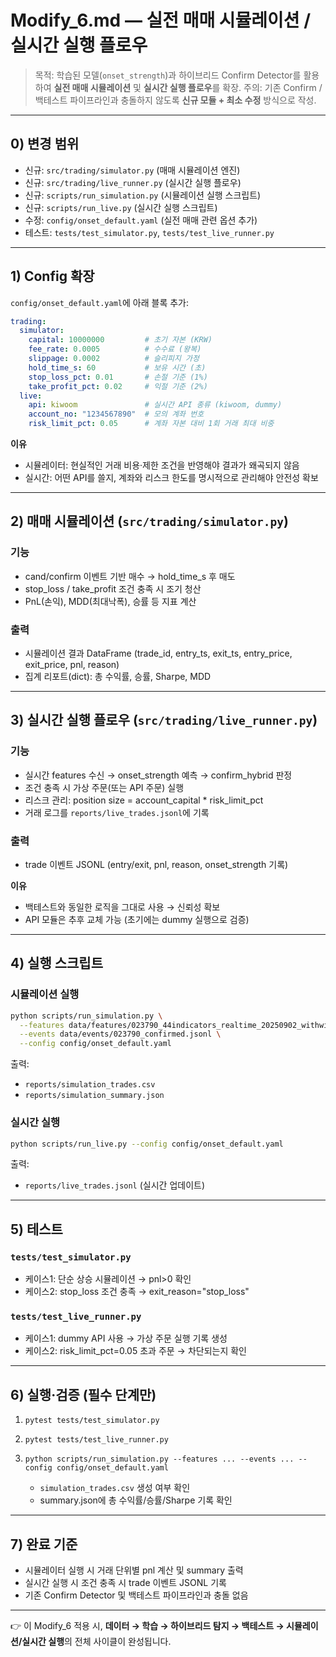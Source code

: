 # Modify\_6.md — 실전 매매 시뮬레이션 / 실시간 실행 플로우

> 목적: 학습된 모델(`onset_strength`)과 하이브리드 Confirm Detector를 활용하여 **실전 매매 시뮬레이션** 및 **실시간 실행 플로우**를 확장.
> 주의: 기존 Confirm / 백테스트 파이프라인과 충돌하지 않도록 **신규 모듈 + 최소 수정** 방식으로 작성.

---

## 0) 변경 범위

* 신규: `src/trading/simulator.py` (매매 시뮬레이션 엔진)
* 신규: `src/trading/live_runner.py` (실시간 실행 플로우)
* 신규: `scripts/run_simulation.py` (시뮬레이션 실행 스크립트)
* 신규: `scripts/run_live.py` (실시간 실행 스크립트)
* 수정: `config/onset_default.yaml` (실전 매매 관련 옵션 추가)
* 테스트: `tests/test_simulator.py`, `tests/test_live_runner.py`

---

## 1) Config 확장

`config/onset_default.yaml`에 아래 블록 추가:

```yaml
trading:
  simulator:
    capital: 10000000         # 초기 자본 (KRW)
    fee_rate: 0.0005          # 수수료 (왕복)
    slippage: 0.0002          # 슬리피지 가정
    hold_time_s: 60           # 보유 시간 (초)
    stop_loss_pct: 0.01       # 손절 기준 (1%)
    take_profit_pct: 0.02     # 익절 기준 (2%)
  live:
    api: kiwoom               # 실시간 API 종류 (kiwoom, dummy)
    account_no: "1234567890"  # 모의 계좌 번호
    risk_limit_pct: 0.05      # 계좌 자본 대비 1회 거래 최대 비중
```

**이유**

* 시뮬레이터: 현실적인 거래 비용·제한 조건을 반영해야 결과가 왜곡되지 않음
* 실시간: 어떤 API를 쓸지, 계좌와 리스크 한도를 명시적으로 관리해야 안전성 확보

---

## 2) 매매 시뮬레이션 (`src/trading/simulator.py`)

### 기능

* cand/confirm 이벤트 기반 매수 → hold\_time\_s 후 매도
* stop\_loss / take\_profit 조건 충족 시 조기 청산
* PnL(손익), MDD(최대낙폭), 승률 등 지표 계산

### 출력

* 시뮬레이션 결과 DataFrame (trade\_id, entry\_ts, exit\_ts, entry\_price, exit\_price, pnl, reason)
* 집계 리포트(dict): 총 수익률, 승률, Sharpe, MDD

---

## 3) 실시간 실행 플로우 (`src/trading/live_runner.py`)

### 기능

* 실시간 features 수신 → onset\_strength 예측 → confirm\_hybrid 판정
* 조건 충족 시 가상 주문(또는 API 주문) 실행
* 리스크 관리: position size = account\_capital \* risk\_limit\_pct
* 거래 로그를 `reports/live_trades.jsonl`에 기록

### 출력

* trade 이벤트 JSONL (entry/exit, pnl, reason, onset\_strength 기록)

**이유**

* 백테스트와 동일한 로직을 그대로 사용 → 신뢰성 확보
* API 모듈은 추후 교체 가능 (초기에는 dummy 실행으로 검증)

---

## 4) 실행 스크립트

### 시뮬레이션 실행

```bash
python scripts/run_simulation.py \
  --features data/features/023790_44indicators_realtime_20250902_withwin.csv \
  --events data/events/023790_confirmed.jsonl \
  --config config/onset_default.yaml
```

출력:

* `reports/simulation_trades.csv`
* `reports/simulation_summary.json`

### 실시간 실행

```bash
python scripts/run_live.py --config config/onset_default.yaml
```

출력:

* `reports/live_trades.jsonl` (실시간 업데이트)

---

## 5) 테스트

### `tests/test_simulator.py`

* 케이스1: 단순 상승 시뮬레이션 → pnl>0 확인
* 케이스2: stop\_loss 조건 충족 → exit\_reason="stop\_loss"

### `tests/test_live_runner.py`

* 케이스1: dummy API 사용 → 가상 주문 실행 기록 생성
* 케이스2: risk\_limit\_pct=0.05 초과 주문 → 차단되는지 확인

---

## 6) 실행·검증 (필수 단계만)

1. `pytest tests/test_simulator.py`
2. `pytest tests/test_live_runner.py`
3. `python scripts/run_simulation.py --features ... --events ... --config config/onset_default.yaml`

   * `simulation_trades.csv` 생성 여부 확인
   * summary.json에 총 수익률/승률/Sharpe 기록 확인

---

## 7) 완료 기준

* 시뮬레이터 실행 시 거래 단위별 pnl 계산 및 summary 출력
* 실시간 실행 시 조건 충족 시 trade 이벤트 JSONL 기록
* 기존 Confirm Detector 및 백테스트 파이프라인과 충돌 없음

---

👉 이 Modify\_6 적용 시, **데이터 → 학습 → 하이브리드 탐지 → 백테스트 → 시뮬레이션/실시간 실행**의 전체 사이클이 완성됩니다.